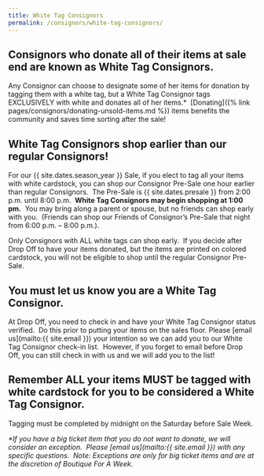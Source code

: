 ```yaml
---
title: White Tag Consignors
permalink: /consignors/white-tag-consignors/
---
```


## Consignors who donate all of their items at sale end are known as White Tag Consignors.

Any Consignor can choose to designate some of her items for donation by tagging them with a white tag, but a White Tag Consignor tags EXCLUSIVELY with white and donates all of her items.*  [Donating]({% link pages/consignors/donating-unsold-items.md %}) items benefits the community and saves time sorting after the sale!

## White Tag Consignors shop earlier than our regular Consignors!

For our {{ site.dates.season_year }} Sale, if you elect to tag all your items with white cardstock, you can shop our Consignor Pre-Sale one hour earlier than regular Consignors.  The Pre-Sale is {{ site.dates.presale }} from 2:00 p.m. until 8:00 p.m.  **White Tag Consignors may begin shopping at 1:00 pm.**  You may bring along a parent or spouse, but no friends can shop early with you.  (Friends can shop our Friends of Consignor’s Pre-Sale that night from 6:00 p.m. – 8:00 p.m.).

Only Consignors with ALL white tags can shop early.  If you decide after Drop Off to have your items donated, but the items are printed on colored cardstock, you will not be eligible to shop until the regular Consignor Pre-Sale.

## You must let us know you are a White Tag Consignor.

At Drop Off, you need to check in and have your White Tag Consignor status verified.  Do this prior to putting your items on the sales floor. Please [email us](mailto:{{ site.email }}) your intention so we can add you to our White Tag Consignor check-in list.  However, if you forget to email before Drop Off, you can still check in with us and we will add you to the list!

## Remember ALL your items MUST be tagged with white cardstock for you to be considered a White Tag Consignor.

Tagging must be completed by midnight on the Saturday before Sale Week.

_*If you have a big ticket item that you do not want to donate, we will consider an exception.  Please [email us](mailto:{{ site.email }}) with any specific questions.  Note: Exceptions are only for big ticket items and are at the discretion of Boutique For A Week._
